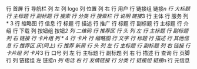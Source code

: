 行 首屏
    行 导航栏
        列 左
            列 logo 
            列 位置
        列 右
            行 用户
            行 链接组
                链接*n
    行 大标题
        行 主标题
        行 副标题
    行 搜索
        行 分类
        行 搜索栏
    行 说明
        链接*3
行 主体
    行 服务
        列 * 3
            行 缩略图
            行 信息
                行 标题
                行 描述
    行 推广
        行 标题
            行 副标题
            行 主标题
        行 介绍
        行 下载
            列 按钮组
                按钮*2
            列 
                二维码
    行 推荐区 
        行 头 
            列 左
                行 主标题
                行 副标题
            列 右
                链接
        行 卡片组
            列 * 4
                行 卡片
                    行 缩略图
                    行 文字
                        行 标题
                        行 描述
                行 其他信息
    行 推荐区 灰(同上)
    行 推荐 新房
        行 头
            列 左
                行 主标题
                行 副标题
            列 右
                链接
        行 卡片组
            列 卡片*3
    行 口号
        列 左
            行 主标题
            行 副标题
        列 右
            行 描述
            行 查询
行 页脚
    行
        列 链接组 左 
            链接*n
        列 电话 右
    行 友情链接 
        行 分类
        行 链接组
            链接*n
    行 元信息